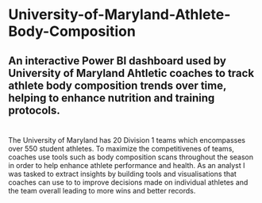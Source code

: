 # University-of-Maryland-Athlete-Body-Composition

## An interactive Power BI dashboard used by University of Maryland Ahtletic coaches to track athlete body composition trends over time, helping to enhance nutrition and training protocols.
#
The University of Maryland has 20 Division 1 teams which encompasses over 550 student athletes. To maximize the competitivenes of teams, coaches use tools such as body composition scans throughout the season in order to help enhance athlete performance and health. As an analyst I was tasked to extract insights by building tools and visualisations that coaches can use to to improve decisions made on individual athletes and the team overall leading to more wins and better records.
